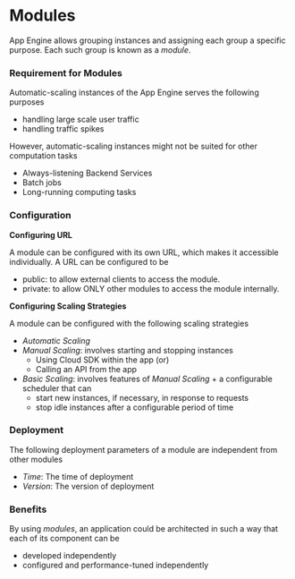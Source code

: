 # Modules

App Engine allows grouping instances and assigning each group a specific purpose. Each such group is known as a *module*. 

### Requirement for Modules

Automatic-scaling instances of the App Engine serves the following purposes

* handling large scale user traffic
* handling traffic spikes 

However, automatic-scaling instances might not be suited for other computation tasks

* Always-listening Backend Services
* Batch jobs
* Long-running computing tasks

### Configuration

**Configuring URL**

A module can be configured with its own URL, which makes it accessible individually. A URL can be configured to be

* public: to allow external clients to access the module.
* private: to allow ONLY other modules to access the module internally.

**Configuring Scaling Strategies**

A module can be configured with the following scaling strategies

* *Automatic Scaling*
* *Manual Scaling*: involves starting and stopping instances 
    * Using Cloud SDK within the app (or)
    * Calling an API from the app
* *Basic Scaling*: involves features of *Manual Scaling* + a configurable scheduler that can
    * start new instances, if necessary, in response to requests
    * stop idle instances after a configurable period of time

### Deployment

The following deployment parameters of a module are independent from other modules

* *Time*: The time of deployment
* *Version*: The version of deployment

### Benefits

By using *modules*, an application could be architected in such a way that each of its component can be 

* developed independently
* configured and performance-tuned independently


